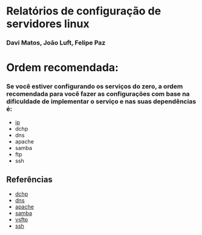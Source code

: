 # Relatórios de configuração de servidores linux

### **Davi Matos, João Luft, Felipe Paz**

# Ordem recomendada:

### Se você estiver configurando os serviços do zero, a ordem recomendada para você fazer as configurações com base na dificuldade de implementar o serviço e nas suas dependências é:

- [ip](ip/)
- dchp
- dns
- apache
- samba
- ftp
- ssh

## Referências

- [dchp](https://www.isc.org/dhcp/)
- [dns](https://bind9.readthedocs.io/en/latest/)
- [apache](https://httpd.apache.org/docs/)
- [samba](https://www.samba.org/samba/docs/)
- [vsftp](https://security.appspot.com/vsftpd.html)
- [ssh](https://www.openssh.com/manual.html)
